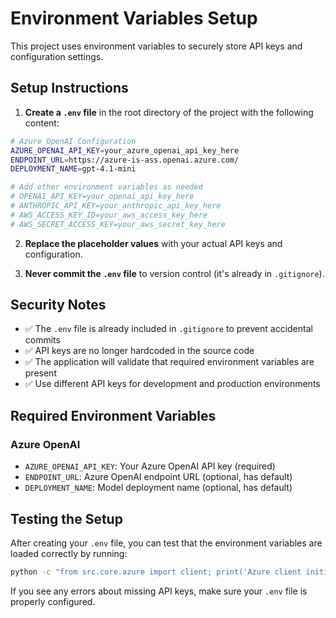 # Environment Variables Setup

This project uses environment variables to securely store API keys and configuration settings.

## Setup Instructions

1. **Create a `.env` file** in the root directory of the project with the following content:

```bash
# Azure OpenAI Configuration
AZURE_OPENAI_API_KEY=your_azure_openai_api_key_here
ENDPOINT_URL=https://azure-is-ass.openai.azure.com/
DEPLOYMENT_NAME=gpt-4.1-mini

# Add other environment variables as needed
# OPENAI_API_KEY=your_openai_api_key_here
# ANTHROPIC_API_KEY=your_anthropic_api_key_here
# AWS_ACCESS_KEY_ID=your_aws_access_key_here
# AWS_SECRET_ACCESS_KEY=your_aws_secret_key_here
```

2. **Replace the placeholder values** with your actual API keys and configuration.

3. **Never commit the `.env` file** to version control (it's already in `.gitignore`).

## Security Notes

- ✅ The `.env` file is already included in `.gitignore` to prevent accidental commits
- ✅ API keys are no longer hardcoded in the source code
- ✅ The application will validate that required environment variables are present
- ✅ Use different API keys for development and production environments

## Required Environment Variables

### Azure OpenAI
- `AZURE_OPENAI_API_KEY`: Your Azure OpenAI API key (required)
- `ENDPOINT_URL`: Azure OpenAI endpoint URL (optional, has default)
- `DEPLOYMENT_NAME`: Model deployment name (optional, has default)

## Testing the Setup

After creating your `.env` file, you can test that the environment variables are loaded correctly by running:

```bash
python -c "from src.core.azure import client; print('Azure client initialized successfully')"
```

If you see any errors about missing API keys, make sure your `.env` file is properly configured. 